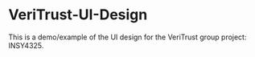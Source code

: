 # VeriTrust-UI-Design
This is a demo/example of the UI design for the VeriTrust group project: INSY4325.
